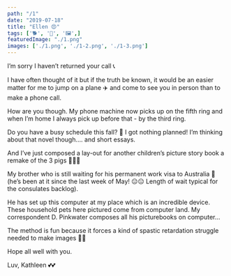 ```yaml
---
path: "/1"
date: "2019-07-18"
title: "Ellen 😍"
tags: ['🐕', '🤝', '🖼',]
featuredImage: "./1.png"
images: ['./1.png', './1-2.png', './1-3.png']
---
```

I’m sorry I haven’t returned your call 📞

I have often thought of it but if the truth be known, it would be an easier matter for me to jump on a plane ✈️ and come to see you in person than to make a phone call.

How are you though. My phone machine now picks up on the fifth ring and when I’m home I always pick up before that - by the third ring. 

Do you have a busy schedule this fall? 🍂 I got nothing planned! I’m thinking about that novel though…. and short essays. 

And I’ve just composed a lay-out for another children’s picture story book a remake of the 3 pigs 🐖🐖🐖 

My brother who is still waiting for his permanent work visa to Australia 🦘 (he’s been at it since the last week of May! 😑😑 Length of wait typical for the consulates backlog). 

He has set up this computer at my place which is an incredible device. These household pets here pictured come from computer land. My correspondent D. Pinkwater composes all his picturebooks on computer… 

The method is fun because it forces a kind of spastic retardation struggle needed to make images 🤪🤪

Hope all well with you.

Luv, Kathleen 💕💕
